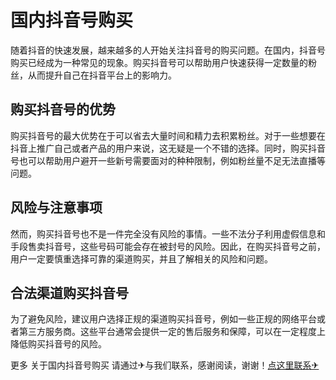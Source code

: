 # 国内抖音号购买

随着抖音的快速发展，越来越多的人开始关注抖音号的购买问题。在国内，抖音号购买已经成为一种常见的现象。购买抖音号可以帮助用户快速获得一定数量的粉丝，从而提升自己在抖音平台上的影响力。

## 购买抖音号的优势

购买抖音号的最大优势在于可以省去大量时间和精力去积累粉丝。对于一些想要在抖音上推广自己或者产品的用户来说，这无疑是一个不错的选择。同时，购买抖音号也可以帮助用户避开一些新号需要面对的种种限制，例如粉丝量不足无法直播等问题。

## 风险与注意事项

然而，购买抖音号也不是一件完全没有风险的事情。一些不法分子利用虚假信息和手段售卖抖音号，这些号码可能会存在被封号的风险。因此，在购买抖音号之前，用户一定要慎重选择可靠的渠道购买，并且了解相关的风险和问题。

## 合法渠道购买抖音号

为了避免风险，建议用户选择正规的渠道购买抖音号，例如一些正规的网络平台或者第三方服务商。这些平台通常会提供一定的售后服务和保障，可以在一定程度上降低购买抖音号的风险。

更多 关于国内抖音号购买 请通过✈与我们联系，感谢阅读，谢谢！[点这里联系✈](https://t.me/lm999bot)